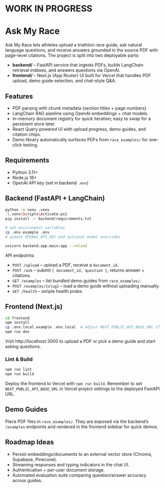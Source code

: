 ﻿# WORK IN PROGRESS

# Ask My Race

Ask My Race lets athletes upload a triathlon race guide, ask natural language questions, and receive answers grounded in the source PDF with page-level citations. The project is split into two deployable parts:

- **backend/** – FastAPI service that ingests PDFs, builds LangChain retrieval indexes, and answers questions via OpenAI.
- **frontend/** – Next.js (App Router) UI built for Vercel that handles PDF upload, demo guide selection, and chat-style Q&A.

## Features

- PDF parsing with chunk metadata (section titles + page numbers).
- LangChain RAG pipeline using OpenAI embeddings + chat models.
- In-memory document registry for quick iteration; easy to swap for a persistent store later.
- React Query powered UI with upload progress, demo guides, and citation chips.
- Demo library automatically surfaces PDFs from `race_examples/` for one-click testing.

## Requirements

- Python 3.11+
- Node.js 18+
- OpenAI API key (set in backend `.env`)

## Backend (FastAPI + LangChain)

```bash
python -m venv .venv
.\.venv\Scripts\Activate.ps1
pip install -r backend/requirements.txt

# set environment variables
cp .env.example .env
# update OPENAI_API_KEY and optional model overrides

uvicorn backend.app.main:app --reload
```

API endpoints:

- `POST /upload` – upload a PDF, receive a `document_id`.
- `POST /ask` – submit `{ document_id, question }`, returns answer + citations.
- `GET /examples` – list bundled demo guides from `race_examples/`.
- `POST /examples/{slug}` – load a demo guide without uploading manually.
- `GET /health` – simple health probe.

## Frontend (Next.js)

```bash
cd frontend
npm install
cp .env.local.example .env.local  # adjust NEXT_PUBLIC_API_BASE_URL if backend not on localhost
npm run dev
```

Visit http://localhost:3000 to upload a PDF or pick a demo guide and start asking questions.

### Lint & Build

```bash
npm run lint
npm run build
```

Deploy the frontend to Vercel with `npm run build`. Remember to set `NEXT_PUBLIC_API_BASE_URL` in Vercel project settings to the deployed FastAPI URL.

## Demo Guides

Place PDF files in `race_examples/`. They are exposed via the backend’s `/examples` endpoints and rendered in the frontend sidebar for quick demos.

## Roadmap Ideas

- Persist embeddings/documents to an external vector store (Chroma, Supabase, Pinecone).
- Streaming responses and typing indicators in the chat UI.
- Authentication + per-user document storage.
- Automated evaluation suite comparing question/answer accuracy across guides.
